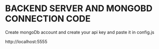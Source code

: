 # BACKEND SERVER AND MONGOBD CONNECTION CODE

<p>Create mongoDb account and create your api key and paste it in config.js</p>

<p>http://localhost:5555</p>
